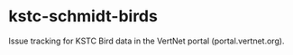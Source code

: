kstc-schmidt-birds
==================

Issue tracking for KSTC Bird data in the VertNet portal (portal.vertnet.org).
